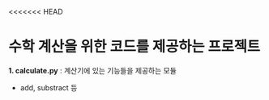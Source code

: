 <<<<<<< HEAD
# 수학 계산을 위한 코드를 제공하는 프로젝트
**1. calculate.py** : 계산기에 있는 기능들을 제공하는 모듈
- add, substract 등


